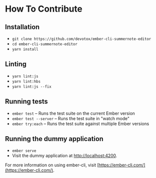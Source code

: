 # How To Contribute

## Installation

* `git clone https://github.com/devotox/ember-cli-summernote-editor`
* `cd ember-cli-summernote-editor`
* `yarn install`

## Linting

* `yarn lint:js`
* `yarn lint:hbs`
* `yarn lint:js --fix`

## Running tests

* `ember test` – Runs the test suite on the current Ember version
* `ember test --server` – Runs the test suite in "watch mode"
* `ember try:each` – Runs the test suite against multiple Ember versions

## Running the dummy application

* `ember serve`
* Visit the dummy application at [http://localhost:4200](http://localhost:4200).

For more information on using ember-cli, visit [https://ember-cli.com/](https://ember-cli.com/).